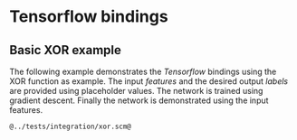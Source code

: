 # Tensorflow bindings
## Basic XOR example

The following example demonstrates the *Tensorflow* bindings using the XOR function as example.
The input *features* and the desired output *labels* are provided using placeholder values.
The network is trained using gradient descent.
Finally the network is demonstrated using the input features.

```Scheme
@../tests/integration/xor.scm@
```
